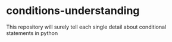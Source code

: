 # conditions-understanding
This repository will surely tell each single detail about conditional statements in python
